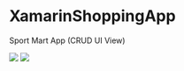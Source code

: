 # XamarinShoppingApp
Sport Mart App (CRUD UI View)

<img src="XamarinShoppingApp/XamarinCapstoneProj/XamarinCapstoneProj.Android/Resources/Images/Home.png">
<img src="XamarinShoppingApp/XamarinCapstoneProj/XamarinCapstoneProj.Android/Resources/Images/ProductCreate.png">
